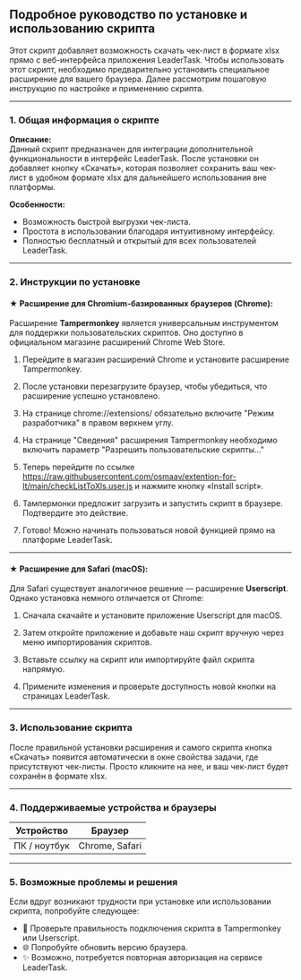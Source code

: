 ## Подробное руководство по установке и использованию скрипта

Этот скрипт добавляет возможность скачать чек-лист в формате xlsx прямо с веб-интерфейса приложения LeaderTask. Чтобы использовать этот скрипт, необходимо предварительно установить специальное расширение для вашего браузера. Далее рассмотрим пошаговую инструкцию по настройке и применению скрипта.

---

### 1. Общая информация о скрипте

**Описание:**  
Данный скрипт предназначен для интеграции дополнительной функциональности в интерфейс LeaderTask. После установки он добавляет кнопку «Скачать», которая позволяет сохранить ваш чек-лист в удобном формате xlsx для дальнейшего использования вне платформы.

**Особенности:**  
- Возможность быстрой выгрузки чек-листа.
- Простота в использовании благодаря интуитивному интерфейсу.
- Полностью бесплатный и открытый для всех пользователей LeaderTask.

---

### 2. Инструкции по установке

#### ★ Расширение для Chromium-базированных браузеров (Chrome):

Расширение **Tampermonkey** является универсальным инструментом для поддержки пользовательских скриптов. Оно доступно в официальном магазине расширений Chrome Web Store.

1. Перейдите в магазин расширений Chrome и установите расширение Tampermonkey.
   
2. После установки перезагрузите браузер, чтобы убедиться, что расширение успешно установлено.

3. На странице chrome://extensions/ обязательно включите "Режим разработчика" в правом верхнем углу.

4. На странице "Сведения" расширения Tampermonkey необходимо включить параметр "Разрешить пользовательские скрипты..."

5. Теперь перейдите по ссылке https://raw.githubusercontent.com/osmaav/extention-for-lt/main/checkListToXls.user.js и нажмите кнопку «Install script».

6. Тампермонки предложит загрузить и запустить скрипт в браузере. Подтвердите это действие.

7. Готово! Можно начинать пользоваться новой функцией прямо на платформе LeaderTask.​

---

#### ★ Расширение для Safari (macOS):

Для Safari существует аналогичное решение — расширение **Userscript**. Однако установка немного отличается от Chrome:

1. Сначала скачайте и установите приложение Userscript для macOS.

2. Затем откройте приложение и добавьте наш скрипт вручную через меню импортирования скриптов.

3. Вставьте ссылку на скрипт или импортируйте файл скрипта напрямую.

4. Примените изменения и проверьте доступность новой кнопки на страницах LeaderTask.​

---

### 3. Использование скрипта

После правильной установки расширения и самого скрипта кнопка «Скачать» появится автоматически в окне свойства задачи, где присутствуют чек-листы. Просто кликните на нее, и ваш чек-лист будет сохранён в формате xlsx.

---

### 4. Поддерживаемые устройства и браузеры

| Устройство          | Браузер        |
|---------------------|----------------|
| ПК / ноутбук        | Chrome, Safari |

---

### 5. Возможные проблемы и решения

Если вдруг возникают трудности при установке или использовании скрипта, попробуйте следующее:

- 🔧 Проверьте правильность подключения скрипта в Tampermonkey или Userscript.
- 🌐 Попробуйте обновить версию браузера.
- ✨ Возможно, потребуется повторная авторизация на сервисе LeaderTask.

